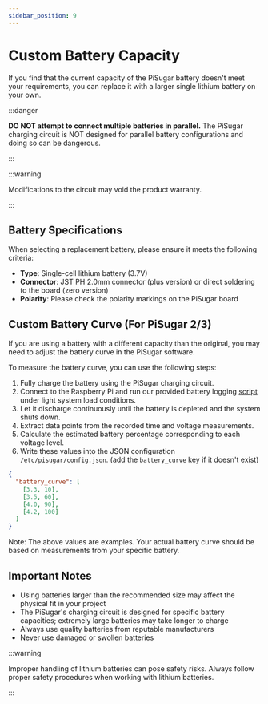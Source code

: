 ```yaml
---
sidebar_position: 9
---
```


# Custom Battery Capacity

If you find that the current capacity of the PiSugar battery doesn't meet your requirements, you can replace it with a larger single lithium battery on your own.

:::danger

**DO NOT attempt to connect multiple batteries in parallel.** The PiSugar charging circuit is NOT designed for parallel battery configurations and doing so can be dangerous.

:::

:::warning

Modifications to the circuit may void the product warranty.

:::

## Battery Specifications

When selecting a replacement battery, please ensure it meets the following criteria:

- **Type**: Single-cell lithium battery (3.7V)
- **Connector**: JST PH 2.0mm connector (plus version) or direct soldering to the board (zero version)
- **Polarity**: Please check the polarity markings on the PiSugar board

## Custom Battery Curve (For PiSugar 2/3)

If you are using a battery with a different capacity than the original, you may need to adjust the battery curve in the PiSugar software.

To measure the battery curve, you can use the following steps:

1. Fully charge the battery using the PiSugar charging circuit.
2. Connect to the Raspberry Pi and run our provided battery logging [script](https://github.com/PiSugar/pisugar-power-manager-rs/blob/master/scripts/record-level.sh) under light system load conditions.
3. Let it discharge continuously until the battery is depleted and the system shuts down.
4. Extract data points from the recorded time and voltage measurements.
5. Calculate the estimated battery percentage corresponding to each voltage level.
6. Write these values into the JSON configuration `/etc/pisugar/config.json`. (add the `battery_curve` key if it doesn't exist)

```json
{
  "battery_curve": [
    [3.3, 10], 
    [3.5, 60], 
    [4.0, 90],
    [4.2, 100]
  ]
}
```

Note: The above values are examples. Your actual battery curve should be based on measurements from your specific battery.

## Important Notes

- Using batteries larger than the recommended size may affect the physical fit in your project
- The PiSugar's charging circuit is designed for specific battery capacities; extremely large batteries may take longer to charge
- Always use quality batteries from reputable manufacturers
- Never use damaged or swollen batteries

:::warning

Improper handling of lithium batteries can pose safety risks. Always follow proper safety procedures when working with lithium batteries.

:::
